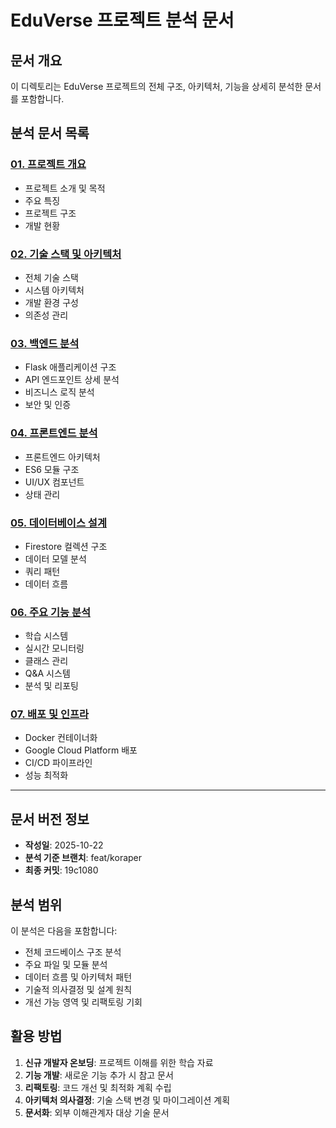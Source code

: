 # EduVerse 프로젝트 분석 문서

## 문서 개요
이 디렉토리는 EduVerse 프로젝트의 전체 구조, 아키텍처, 기능을 상세히 분석한 문서를 포함합니다.

## 분석 문서 목록

### [01. 프로젝트 개요](./01_프로젝트_개요.md)
- 프로젝트 소개 및 목적
- 주요 특징
- 프로젝트 구조
- 개발 현황

### [02. 기술 스택 및 아키텍처](./02_기술_스택_및_아키텍처.md)
- 전체 기술 스택
- 시스템 아키텍처
- 개발 환경 구성
- 의존성 관리

### [03. 백엔드 분석](./03_백엔드_분석.md)
- Flask 애플리케이션 구조
- API 엔드포인트 상세 분석
- 비즈니스 로직 분석
- 보안 및 인증

### [04. 프론트엔드 분석](./04_프론트엔드_분석.md)
- 프론트엔드 아키텍처
- ES6 모듈 구조
- UI/UX 컴포넌트
- 상태 관리

### [05. 데이터베이스 설계](./05_데이터베이스_설계.md)
- Firestore 컬렉션 구조
- 데이터 모델 분석
- 쿼리 패턴
- 데이터 흐름

### [06. 주요 기능 분석](./06_주요_기능_분석.md)
- 학습 시스템
- 실시간 모니터링
- 클래스 관리
- Q&A 시스템
- 분석 및 리포팅

### [07. 배포 및 인프라](./07_배포_및_인프라.md)
- Docker 컨테이너화
- Google Cloud Platform 배포
- CI/CD 파이프라인
- 성능 최적화

---

## 문서 버전 정보
- **작성일**: 2025-10-22
- **분석 기준 브랜치**: feat/koraper
- **최종 커밋**: 19c1080

## 분석 범위
이 분석은 다음을 포함합니다:
- 전체 코드베이스 구조 분석
- 주요 파일 및 모듈 분석
- 데이터 흐름 및 아키텍처 패턴
- 기술적 의사결정 및 설계 원칙
- 개선 가능 영역 및 리팩토링 기회

## 활용 방법
1. **신규 개발자 온보딩**: 프로젝트 이해를 위한 학습 자료
2. **기능 개발**: 새로운 기능 추가 시 참고 문서
3. **리팩토링**: 코드 개선 및 최적화 계획 수립
4. **아키텍처 의사결정**: 기술 스택 변경 및 마이그레이션 계획
5. **문서화**: 외부 이해관계자 대상 기술 문서
